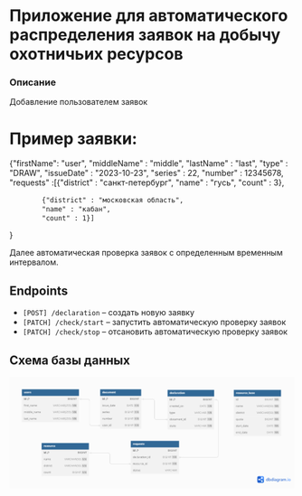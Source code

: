 Приложение для автоматического распределения заявок на добычу охотничьих ресурсов 
============
### Описание

Добавление пользователем заявок 
# Пример заявки:
{"firstName": "user",
"middleName" : "middle",
"lastName" : "last",
"type" : "DRAW",
"issueDate" : "2023-10-23",
"series" : 22,
"number" : 12345678,
"requests" :[{"district" : "санкт-петербург",
            "name" : "гусь",
            "count" : 3},

            {"district" : "московская область",
            "name" : "кабан",
            "count" : 1}]
            
} 

Далее автоматическая проверка заявок с определенным временным интервалом.

## Endpoints

- `[POST] /declaration` – создать новую заявку
- `[PATCH] /check/start` – запустить автоматическую проверку заявок
- `[PATCH] /check/stop` – отсановить автоматическую проверку заявок

## Схема базы данных
![](Untitled.png)

